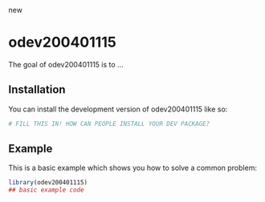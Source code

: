 new
# odev200401115

<!-- badges: start -->
<!-- badges: end -->

The goal of odev200401115 is to ...

## Installation

You can install the development version of odev200401115 like so:

``` r
# FILL THIS IN! HOW CAN PEOPLE INSTALL YOUR DEV PACKAGE?
```

## Example

This is a basic example which shows you how to solve a common problem:

``` r
library(odev200401115)
## basic example code
```

